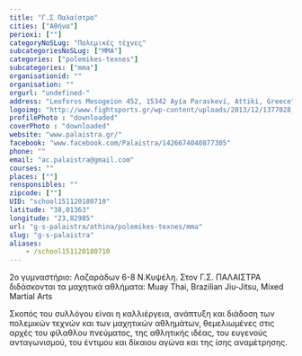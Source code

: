 ```yaml
---
title: "Γ.Σ Παλαίστρα"
cities: ["Αθήνα"]
perioxi: [""]
categoryNoSLug: "Πολεμικές τέχνες"
subcategoriesNoSLug: ["MMA"]
categories: ["polemikes-texnes"]
subcategories: ["mma"]
organisationid: ""
organisation: ""
orgurl: "undefined-"
address: "Leoforos Mesogeion 452, 15342 Ayía Paraskeví, Attiki, Greece"
logoimg: "http://www.fightsports.gr/wp-content/uploads/2013/12/1377028_1428733147338061_2093388328_a.jpg"
profilePhoto : "downloaded"
coverPhoto : "downloaded"
website: "www.palaistra.gr/"
facebook: "www.facebook.com/Palaistra/1426674040877305"
phone: ""
email: "ac.palaistra@gmail.com"
courses: ""
places: [""]
rensponsibles: ""
zipcode: [""]
UID: "school151120180710"
latitude: "38,01363"
longitude: "23,82985"
url: "g-s-palaistra/athina/polemikes-texnes/mma"
slug: "g-s-palaistra"
aliases:
    - /school151120180710
---
```



2ο γυμναστήριο: Λαζαράδων 6-8 Ν.Κυψέλη. Στον Γ.Σ. ΠΑΛΑΙΣΤΡΑ διδάσκονται τα μαχητικά αθλήματα: Muay Thai, Brazilian Jiu-Jitsu, Mixed Martial Arts

Σκοπός του συλλόγου είναι η καλλιέργεια, ανάπτυξη και διάδοση των πολεμικών τεχνών και των μαχητικών αθλημάτων, θεμελιωμένες στις αρχές του φίλαθλου πνεύματος, της αθλητικής ιδέας, του ευγενούς ανταγωνισμού, του έντιμου και δίκαιου αγώνα και της ίσης αναμέτρησης.